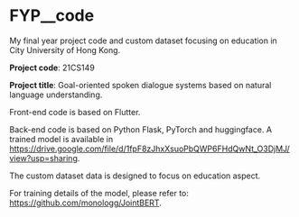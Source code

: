 # FYP__code
My final year project code and custom dataset focusing on education in City University of Hong Kong.


**Project code**: 21CS149


**Project title**: Goal-oriented spoken dialogue systems based on natural 
language understanding.


Front-end code is based on Flutter. 


Back-end code is based on Python Flask, PyTorch and huggingface. A trained model is available in https://drive.google.com/file/d/1fpF8zJhxXsuoPbQWP6FHdQwNt_O3DjMJ/view?usp=sharing.


The custom dataset data is designed to focus on education aspect. 


For training details of the model, please refer to: https://github.com/monologg/JointBERT.
